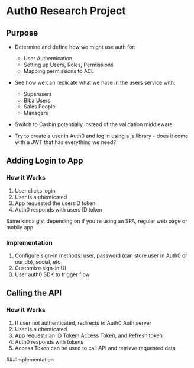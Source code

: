 # Auth0 Research Project

## Purpose

- Determine and define how we might use auth for:

  - User Authentication
  - Setting up Users, Roles, Permissions
  - Mapping permissions to ACL

- See how we can replicate what we have in the users service with:

  - Superusers
  - Biba Users
  - Sales People
  - Managers

- Switch to Casbin potentially instead of the validation middleware

- Try to create a user in Auth0 and log in using a js library - does it come with a JWT that has everything we need?

## Adding Login to App

### How it Works

1. User clicks login
2. User is authenticated
3. App requested the usersID token
4. Auth0 responds with users ID token

Same kinda gist depending on if you're using an SPA, regular web page or mobile app

### Implementation

1. Configure sign-in methods: user, password (can store user in Auth0 or our db), social, etc
2. Customize sign-in UI
3. User auth0 SDK to trigger flow

## Calling the API

### How it Works

1. If user not authenticated, redirects to Auth0 Auth server
2. User is authenticated
3. App requests an ID Tokem Access Token, and Refresh token
4. Auth0 responds with tokens
5. Access Token can be used to call API and retrieve requested data

###Implementation
